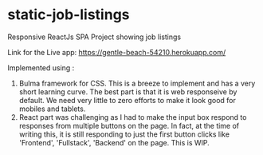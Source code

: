 # static-job-listings
Responsive ReactJs SPA Project showing job listings

Link for the Live app: https://gentle-beach-54210.herokuapp.com/

Implemented using : 
1. Bulma framework for CSS. This is a breeze to implement and has a very short learning curve. The best part is that it is web 
responseive by default. We need very little to zero efforts to make it look good for mobiles and tablets.
2. React part was challenging as I had to make the input box respond to responses from multiple buttons on the page. In fact, at the time of writing 
this, it is still responding to just the first button clicks like 'Frontend', 'Fullstack', 'Backend' on the page. This is WIP.
